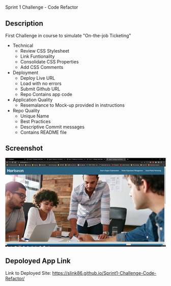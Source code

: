 # <Your-Project-Title>
Sprint 1 Challenge - Code Refactor

## Description

First Challenge in course to simulate "On-the-job Ticketing"

- Technical
    <ul>
     <li>Review CSS Stylesheet</li>
     <li>Link Funtionality</li>
     <li>Consolidate CSS Properties</li>
     <li>Add CSS Comments</li>
     </ul>
- Deployment
    <ul>
     <li>Deploy Live URL</li>
     <li>Load with no errors</li>
     <li>Submit Github URL</li>
     <li>Repo Contains app code</li>
    </ul>
- Application Quality
    <ul>
     <li>Resemalance to Mock-up provided in instructions</li>
    </ul>
- Repo Quality
    <ul>
     <li>Unique Name</li>
     <li>Best Practices</li>
     <li>Descriptive Commit messages</li>
     <li>Contains README file</li>
    </ul>

## Screenshot

![screenshot of deployed page](Assets/images/Screenshot.PNG)


## Depoloyed App Link

Link to Deployed Site: https://slink86.github.io/Sprint1-Challenge-Code-Refactor/